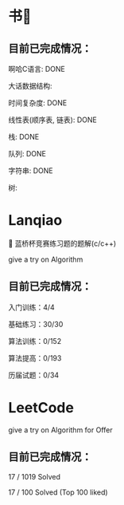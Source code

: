 # 书📖

## 目前已完成情况：

啊哈C语言: DONE

大话数据结构: 
 
 时间复杂度: DONE
 
 线性表(顺序表, 链表): DONE
 
 栈: DONE
 
 队列: DONE
 
 字符串: DONE
 
 树: 
 

# Lanqiao

🍦 蓝桥杯竞赛练习题的题解(c/c++)

give a try on Algorithm


## 目前已完成情况：

入门训练：4/4

基础练习：30/30

算法训练：0/152

算法提高：0/193

历届试题：0/34

# LeetCode

give a try on Algorithm for Offer


## 目前已完成情况：

17 / 1019
Solved

17 / 100
Solved (Top 100 liked)
